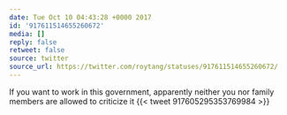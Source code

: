 ```yaml
---
date: Tue Oct 10 04:43:28 +0000 2017
id: '917611514655260672'
media: []
reply: false
retweet: false
source: twitter
source_url: https://twitter.com/roytang/statuses/917611514655260672/
---
```


If you want to work in this government, apparently neither you nor family members are allowed to criticize it {{< tweet 917605295353769984 >}}